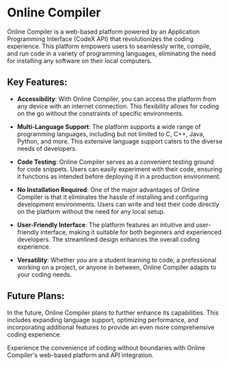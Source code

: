 # Online Compiler

Online Compiler is a web-based platform powered by an Application Programming Interface (CodeX API) that revolutionizes the coding experience. This platform empowers users to seamlessly write, compile, and run code in a variety of programming languages, eliminating the need for installing any software on their local computers.

## Key Features:

- **Accessibility**: With Online Compiler, you can access the platform from any device with an internet connection. This flexibility allows for coding on the go without the constraints of specific environments.

- **Multi-Language Support**: The platform supports a wide range of programming languages, including but not limited to C, C++, Java, Python, and more. This extensive language support caters to the diverse needs of developers.

- **Code Testing**: Online Compiler serves as a convenient testing ground for code snippets. Users can easily experiment with their code, ensuring it functions as intended before deploying it in a production environment.

- **No Installation Required**: One of the major advantages of Online Compiler is that it eliminates the hassle of installing and configuring development environments. Users can write and test their code directly on the platform without the need for any local setup.

- **User-Friendly Interface**: The platform features an intuitive and user-friendly interface, making it suitable for both beginners and experienced developers. The streamlined design enhances the overall coding experience.

- **Versatility**: Whether you are a student learning to code, a professional working on a project, or anyone in between, Online Compiler adapts to your coding needs.

## Future Plans:

In the future, Online Compiler plans to further enhance its capabilities. This includes expanding language support, optimizing performance, and incorporating additional features to provide an even more comprehensive coding experience.

Experience the convenience of coding without boundaries with Online Compiler's web-based platform and API integration.
